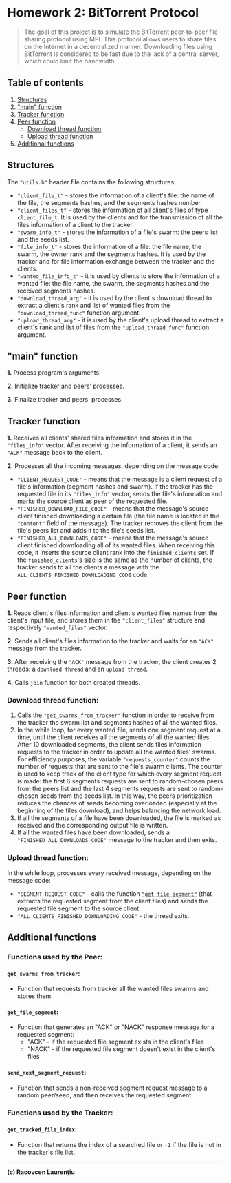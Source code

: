 # **Homework 2: BitTorrent Protocol**

>The goal of this project is to simulate the BitTorrent peer-to-peer file sharing protocol using MPI. This protocol allows users to share files on the Internet in a decentralized manner. Downloading files using BitTorrent is considered to be fast due to the lack of a central server, which could limit the bandwidth.

## **Table of contents**

1. [Structures](#structures)
2. ["main" function](#main-function)
3. [Tracker function](#tracker-function)
4. [Peer function](#peer-function)
    - [Download thread function](#download-thread-function)
    - [Upload thread function](#upload-thread-function)
5. [Additional functions](#additional-functions)

## **Structures**
The `"utils.h"` header file contains the following structures:
- `"client_file_t"` - stores the information of a client's file: the name of the file, the segments hashes, and the segments hashes number.
- `"client_files_t"` - stores the information of all client's files of type `client_file_t`. It is used by the clients and for the transmission of all the files information of a client to the tracker.
- `"swarm_info_t"` - stores the information of a file's swarm: the peers list and the seeds list.
- `"file_info_t"` - stores the information of a file: the file name, the swarm, the owner rank and the segments hashes. It is used by the tracker and for file information exchange between the tracker and the clients.
- `"wanted_file_info_t"` - it is used by clients to store the information of a wanted file: the file name, the swarm, the segments hashes and the received segments hashes.
- `"download_thread_arg"` - it is used by the client's download thread to extract a client's rank and list of wanted files from the `"download_thread_func"` function argument.
- `"upload_thread_arg"` - it is used by the client's upload thread to extract a client's rank and list of files from the `"upload_thread_func"` function argument.

## **"main" function**

**1.** Process program's arguments.

**2.** Initialize tracker and peers' processes.

**3.** Finalize tracker and peers' processes.

## **Tracker function**

**1.** Receives all clients' shared files information and stores it in the `"files_info"` vector. After receiving the information of a client, it sends an `"ACK"` message back to the client.

**2.** Processes all the incoming messages, depending on the message code:
- `"CLIENT_REQUEST_CODE"` - means that the message is a client request of a file's information (segment hashes and swarm). If the tracker has the requested file in its `"files_info"` vector, sends the file's information and marks the source client as peer of the requested file.
- `"FINISHED_DOWNLOAD_FILE_CODE"` - means that the message's source client finished downloading a certain file (the file name is located in the `"content"` field of the message). The tracker removes the client from the file's peers list and adds it to the file's seeds list.
- `"FINISHED_ALL_DOWNLOADS_CODE"` - means that the message's source client finished downloading all of its wanted files. When receiving this code,
it inserts the source client rank into the `finished_clients` set. If the `finished_clients`'s size is the same as the number of clients, the tracker sends to all the clients a message with the `ALL_CLIENTS_FINISHED_DOWNLOADING_CODE` code.

## **Peer function**

**1.** Reads client's files information and client's wanted files names from the client's input file, and stores them in the `"client_files"` structure and respectively `"wanted_files"` vector.

**2.** Sends all client's files information to the tracker and waits for an `"ACK"` message from the tracker.

**3.** After receiving the `"ACK"` message from the tracker, the client creates 2 threads: a `download thread` and an `upload thread`.

**4.** Calls `join` function for both created threads.

### **Download thread function**:
1. Calls the [`"get_swarms_from_tracker"`](#get_swarms_from_tracker) function in order to receive from the tracker the swarm list and segments hashes of all the wanted files.
2. In the while loop, for every wanted file, sends one segment request at a time, until the client receives all the segments of all the wanted files. After 10 downloaded segments, the client sends files information requests to the tracker in order to update all the wanted files' swarms. For efficiency purposes, the variable `"requests_counter"` counts the number of requests that are sent to the file's swarm clients. The counter is used to keep track of the client type for which every segment request is made: the first 6 segments requests are sent to random-chosen peers from the peers list and the last 4 segments requests are sent to random-chosen seeds from the seeds list. In this way, the peers prioritization reduces the chances of seeds becoming overloaded (especially at the beginning of the files download), and helps balancing the network load.
3. If all the segments of a file have been downloaded, the file is marked as received and the corresponding output file is written.
4. If all the wanted files have been downloaded, sends a `"FINISHED_ALL_DOWNLOADS_CODE"` message to the tracker and then exits.

### **Upload thread function**:
In the while loop, processes every received message, depending on the message code:
- `"SEGMENT_REQUEST_CODE"` - calls the function [`"get_file_segment"`](#get_file_segment) (that extracts the requested segment from the client files) and sends the requested file segment to the source client.
- `"ALL_CLIENTS_FINISHED_DOWNLOADING_CODE"` - the thread exits.

## **Additional functions**

### **Functions used by the Peer:**
#### `get_swarms_from_tracker`:
- Function that requests from tracker all the wanted files swarms and stores them.

#### `get_file_segment`:
- Function that generates an "ACK" or "NACK" response message for a requested segment:
    -   "ACK" - if the requested file segment exists in the client's files
    -   "NACK" - if the requested file segment doesn't exist in the client's files

#### `send_next_segment_request`:
- Function that sends a non-received segment request message to a random peer/seed, and then receives the requested segment.

### **Functions used by the Tracker:**
#### `get_tracked_file_index`:
- Function that returns the index of a searched file or `-1` if the file is not in the tracker's file list.




<hr>



**(c) Racovcen Laurențiu**
